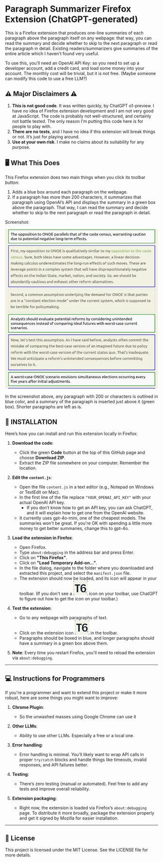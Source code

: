 # Paragraph Summarizer Firefox Extension (ChatGPT-generated)

This is a Firefox extension that produces one-line summaries of each paragraph above the paragraph itself on any webpage: that way, you can read the summary and decide whether to skip to the next paragraph or read the paragraph in detail. Existing readers/summarizers give summaries of the entire article which I haven't found very useful.

To use this, you'll need an OpenAI API Key: so you need to set up a developer account, add a credit card, and load some money into your account. The monthly cost will be trivial, but it is not free. (Maybe someone can modify this code to use a free LLM?)

## ⚠️ Major Disclaimers ⚠️

1. **This is not good code**. It was written quickly, by ChatGPT o1-preview. I have no idea of Firefox extension development and I am not very good at JavaScript. The code is probably not well-structured, and certainly not battle tested. The only reason I'm putting this code here is for people to play with.
2. **There are no tests**, and I have no idea if this extension will break things or not. It’s just for playing around.
3. **Use at your own risk**. I make no claims about its suitability for any purpose.


## 🖥️ What This Does

This Firefox extension does two main things when you click its toolbar button:

1. Adds a blue box around each paragraph on the webpage.
2. If a paragraph has more than 200 characters, it summarizes that paragraph using OpenAI’s API and displays the summary in a green box above the paragraph. That way, I can read the summary and decide whether to skip to the next paragraph or read the paragraph in detail. 

Screenshot:

![Screenshot of this extension in use](screenshot.png)

In the screenshot above, any paragraph with 200  or characters is outlined in blue color, and a summary of the paragraph is inserted just above it (green box). Shorter paragraphs are left as is.

## 🔧 INSTALLATION

Here’s how you can install and run this extension locally in Firefox:

1. **Download the code**:
    - Click the green **Code** button at the top of this GitHub page and choose 
**Download ZIP**.
    - Extract the ZIP file somewhere on your computer. Remember the location.

2. **Edit the `content.js`**:
    - Open the file `content.js` in a text editor (e.g., Notepad on Windows or TextEdit on Mac).
    - In the first line of the file replace `"YOUR_OPENAI_API_KEY"` with your actual OpenAI API key. 
        - If you don’t know how to get an API key, you can ask ChatGPT, and it will explain how to get one from the OpenAI website.
    - It currently uses gpt-4o-mini, one of the cheapest models. The summaries won't be great. If you're OK with spending a little more money to get better summaries, change this to gpt-4o.

3. **Load the extension in Firefox**:
    - Open Firefox.
    - Type `about:debugging` in the address bar and press Enter.
    - Click on **"This Firefox"**.
    - Click on **"Load Temporary Add-on..."**.
    - In the file dialog, navigate to the folder where you downloaded and extracted this project, and select the `manifest.json` file.
    - The extension should now be loaded, and its icon will appear in your toolbar. (If you don't see a ![Extension Icon](icon.png) icon on your toolbar, use ChatGPT to figure out how to get the icon on your toolbar.)

4. **Test the extension**:
    - Go to any webpage with paragraphs of text.
    - Click on the extension icon ![Extension Icon](icon.png) in the toolbar.
    - Paragraphs should be boxed in blue, and longer paragraphs should have a summary in a green box above them.

5. **Note**: Every time you restart Firefox, you'll need to reload the extension via `about:debugging`. 

---

## 💻 Instructions for Programmers

If you're a programmer and want to extend this project or make it more robust, here are some things you might want to improve:

1. **Chrome Plugin**:
    - So the unwashed masses using Google Chrome can use it

2. **Other LLMs**:
    - Ability to use other LLMs. Especially a free or a local one.

2. **Error handling**:
   - Error handling is minimal. You’ll likely want to wrap API calls in proper `try/catch` blocks and handle things like timeouts, invalid responses, and API failures better.

3. **Testing**:
   - There’s zero testing (manual or automated). Feel free to add any tests and improve overall reliability.

4. **Extension packaging**:
   - Right now, the extension is loaded via Firefox’s `about:debugging` page. To distribute it more broadly, package the extension properly and get it signed by Mozilla for easier installation.

---

## 📜 License

This project is licensed under the MIT License. See the LICENSE file for more details.
